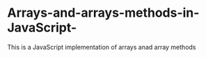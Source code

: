 # Arrays-and-arrays-methods-in-JavaScript-
This is a JavaScript implementation of arrays anad array methods
